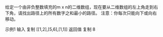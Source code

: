 给定一个由非负整数填充的m x n的二维数组，现在要从二维数组的左上角走到右下角，请找出路径上的所有数字之和最小的路径。
注意：你每次只能向下或向右移动。


示例1
输入
复制
[[1,2],[5,6],[1,1]]
返回值
复制
8